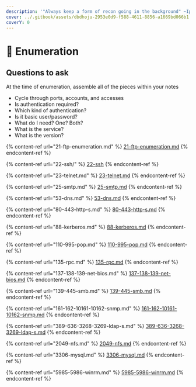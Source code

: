 ```yaml
---
description: '"Always keep a form of recon going in the background" ~Ippsec'
cover: ../.gitbook/assets/dbdhoju-2953e0d9-f588-4611-8856-a1669bd066b1.gif
coverY: 0
---
```


# 🔎 Enumeration

## Questions to ask

At the time of enumeration, assemble all of the pieces within your notes

* Cycle through ports, accounts, and accesses
* Is authentication required?
* Which kind of authentication?
* Is it basic user/password?
* What do I need? One? Both?
* What is the service?
* What is the version?

{% content-ref url="21-ftp-enumeration.md" %}
[21-ftp-enumeration.md](21-ftp-enumeration.md)
{% endcontent-ref %}

{% content-ref url="22-ssh/" %}
[22-ssh](22-ssh/)
{% endcontent-ref %}

{% content-ref url="23-telnet.md" %}
[23-telnet.md](23-telnet.md)
{% endcontent-ref %}

{% content-ref url="25-smtp.md" %}
[25-smtp.md](25-smtp.md)
{% endcontent-ref %}

{% content-ref url="53-dns.md" %}
[53-dns.md](53-dns.md)
{% endcontent-ref %}

{% content-ref url="80-443-http-s.md" %}
[80-443-http-s.md](80-443-http-s.md)
{% endcontent-ref %}

{% content-ref url="88-kerberos.md" %}
[88-kerberos.md](88-kerberos.md)
{% endcontent-ref %}

{% content-ref url="110-995-pop.md" %}
[110-995-pop.md](110-995-pop.md)
{% endcontent-ref %}

{% content-ref url="135-rpc.md" %}
[135-rpc.md](135-rpc.md)
{% endcontent-ref %}

{% content-ref url="137-138-139-net-bios.md" %}
[137-138-139-net-bios.md](137-138-139-net-bios.md)
{% endcontent-ref %}

{% content-ref url="139-445-smb.md" %}
[139-445-smb.md](139-445-smb.md)
{% endcontent-ref %}

{% content-ref url="161-162-10161-10162-snmp.md" %}
[161-162-10161-10162-snmp.md](161-162-10161-10162-snmp.md)
{% endcontent-ref %}

{% content-ref url="389-636-3268-3269-ldap-s.md" %}
[389-636-3268-3269-ldap-s.md](389-636-3268-3269-ldap-s.md)
{% endcontent-ref %}

{% content-ref url="2049-nfs.md" %}
[2049-nfs.md](2049-nfs.md)
{% endcontent-ref %}

{% content-ref url="3306-mysql.md" %}
[3306-mysql.md](3306-mysql.md)
{% endcontent-ref %}

{% content-ref url="5985-5986-winrm.md" %}
[5985-5986-winrm.md](5985-5986-winrm.md)
{% endcontent-ref %}















